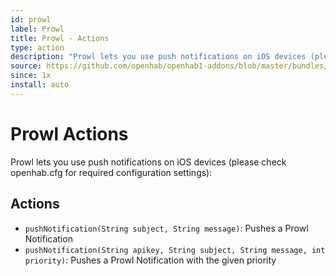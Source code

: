 ```yaml
---
id: prowl
label: Prowl
title: Prowl - Actions
type: action
description: "Prowl lets you use push notifications on iOS devices (please check openhab.cfg for required configuration settings):"
source: https://github.com/openhab/openhab1-addons/blob/master/bundles/action/org.openhab.action.prowl/README.md
since: 1x
install: auto
---
```


<!-- Attention authors: Do not edit directly. Please add your changes to the appropriate source repository -->


# Prowl Actions

Prowl lets you use push notifications on iOS devices (please check openhab.cfg for required configuration settings):

## Actions

- `pushNotification(String subject, String message)`: Pushes a Prowl Notification
- `pushNotification(String apikey, String subject, String message, int priority)`: Pushes a Prowl Notification with the given priority

<DocPreviousVersions/>
<EditPageLink/>

